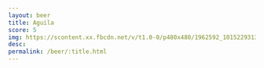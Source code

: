 ```yaml
---
layout: beer
title: Aguila
score: 5
img: https://scontent.xx.fbcdn.net/v/t1.0-0/p480x480/1962592_10152293133843745_1037481465_n.jpg?oh=6c4b1ed60d26b186ddd99835fae7f939&oe=5895FF9C
desc: 
permalink: /beer/:title.html
---
```

